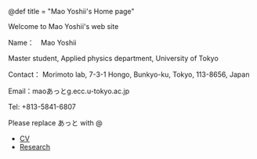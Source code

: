 @def title = "Mao Yoshii's Home page"

Welcome to Mao Yoshii's web site


Name：　Mao Yoshii

Master student, Applied physics department, University of Tokyo

Contact：
Morimoto lab, 7-3-1 Hongo, Bunkyo-ku, Tokyo, 113-8656, Japan

Email：maoあっとg.ecc.u-tokyo.ac.jp        

Tel: +813-5841-6807

Please replace あっと with @

* [CV](/English/CV_eng/)
* [Research](/English/Research_eng/)